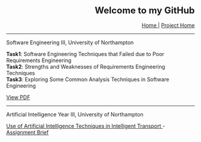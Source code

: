 
<div align = "right"><font size = "5"> <b>Welcome to my GitHub</b> </font></div><br>
<div align = "right"><a href = "https://diwaslamsal.github.io/DiwasLamsal"> Home </a> | <a href = "https://github.com/DiwasLamsal/OtherHomeworks"> Project Home </a></div>


<hr>

Software Engineering III, University of Northampton

<b>Task1</b>: Software Engineering Techniques that Failed due to Poor Requirements Engineering <br>
<b>Task2</b>: Strengths and Weaknesses of Requirements Engineering Techniques <br>
<b>Task3</b>: Exploring Some Common Analysis Techniques in Software Engineering <br>

<a href = "https://diwaslamsal.github.io/OtherHomeworks/Software-Engineering-3/diwas-lamsal-18406547-HW-Assignment.docx.pdf" target="_blank"> View PDF </a>

<hr>
Artificial Intelligence Year III, University of Northampton

<a href = "https://diwaslamsal.github.io/OtherHomeworks/Artificial-Intelligence/18406547-diwas-lamsal-AI-report-intelligent-transport.pdf" target="_blank"> Use of Artificial Intelligence Techniques in Intelligent Transport  </a> - <a href = "https://diwaslamsal.github.io/OtherHomeworks/Artificial-Intelligence/csy3025ass1_1920.pdf" target="_blank"> Assignment Brief </a>  
